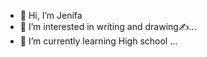 - 👋 Hi, I’m Jenifa
- 👀 I’m interested in writing and drawing✍...
- 🌱 I’m currently learning High school ...
<!---
Jenifa3112/Jenifa3112 is a ✨ special ✨ repository because its `README.md` (this file) appears on your GitHub profile.
You can click the Preview link to take a look at your changes.
--->
